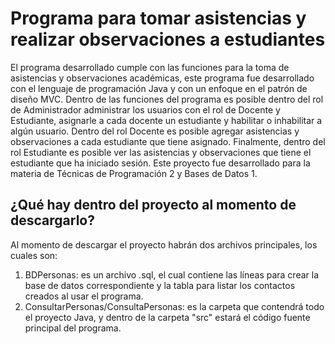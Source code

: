 # Programa para tomar asistencias y realizar observaciones a estudiantes
El programa desarrollado cumple con las funciones para la toma de asistencias y observaciones académicas, este programa fue desarrollado con el lenguaje de programación Java y con un enfoque en el patrón de diseño MVC. Dentro de las funciones del programa es posible dentro del rol de Administrador administrar los usuarios con el rol de Docente y Estudiante, asignarle a cada docente un estudiante y habilitar o inhabilitar a algún usuario. Dentro del rol Docente es posible agregar asistencias y observaciones a cada estudiante que tiene asignado. Finalmente, dentro del rol Estudiante es posible ver las asistencias y observaciones que tiene el estudiante que ha iniciado sesión. Este proyecto fue desarrollado para la materia de Técnicas de Programación 2 y Bases de Datos 1.  
## ¿Qué hay dentro del proyecto al momento de descargarlo?
Al momento de descargar el proyecto habrán dos archivos principales, los cuales son:  
1. BDPersonas: es un archivo .sql, el cual contiene las líneas para crear la base de datos correspondiente y la tabla para listar los contactos creados al usar el programa.
2. ConsultarPersonas/ConsultaPersonas: es la carpeta que contendrá todo el proyecto Java, y dentro de la carpeta "src" estará el código fuente principal del programa.
